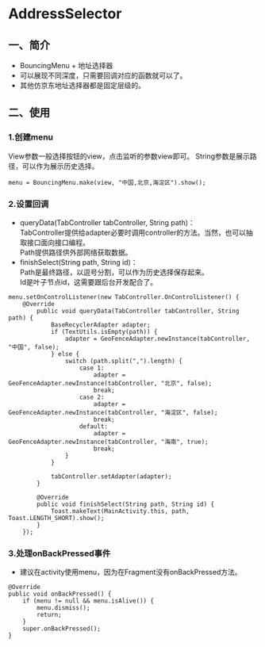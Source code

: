 # AddressSelector

## 一、简介
* BouncingMenu + 地址选择器
* 可以展现不同深度，只需要回调对应的函数就可以了。
* 其他仿京东地址选择器都是固定层级的。

## 二、使用
### 1.创建menu
View参数一般选择按钮的view，点击监听的参数view即可。
String参数是展示路径，可以作为展示历史选择。
```
menu = BouncingMenu.make(view, "中国,北京,海淀区").show();
```

### 2.设置回调
* queryData(TabController tabController, String path)：  
  TabController提供给adapter必要时调用controller的方法。当然，也可以抽取接口面向接口编程。  
  Path提供路径供外部网络获取数据。
* finishSelect(String path, String id)：  
  Path是最终路径，以逗号分割，可以作为历史选择保存起来。  
  Id是叶子节点id，这需要跟后台开发配合了。
```
menu.setOnControlListener(new TabController.OnControlListener() {
    @Override
        public void queryData(TabController tabController, String path) {
            BaseRecyclerAdapter adapter;
            if (TextUtils.isEmpty(path)) {
                adapter = GeoFenceAdapter.newInstance(tabController, "中国", false);
            } else {
                switch (path.split(",").length) {
                    case 1:
                        adapter = GeoFenceAdapter.newInstance(tabController, "北京", false);
                        break;
                    case 2:
                        adapter = GeoFenceAdapter.newInstance(tabController, "海淀区", false);
                        break;
                    default:
                        adapter = GeoFenceAdapter.newInstance(tabController, "海南", true);
                        break;
                }
            }
                
            tabController.setAdapter(adapter);
        }

        @Override
        public void finishSelect(String path, String id) {
            Toast.makeText(MainActivity.this, path, Toast.LENGTH_SHORT).show();
        }
    });
```

### 3.处理onBackPressed事件
* 建议在activity使用menu，因为在Fragment没有onBackPressed方法。
```
@Override
public void onBackPressed() {
    if (menu != null && menu.isAlive()) {
        menu.dismiss();
        return;
    }
    super.onBackPressed();
}
```
